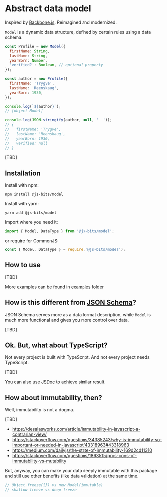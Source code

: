# Abstract data model

Inspired by [Backbone.js](http://backbonejs.org/#Model). Reimagined and modernized.

`Model` is a dynamic data structure, defined by certain rules using a data schema.

```javascript
const Profile = new Model({
  firstName: String,
  lastName: String,
  yearBorn: Number,
  'verified?': Boolean, // optional property
});

const author = new Profile({
  firstName: 'Trygve',
  lastName: 'Reenskaug',
  yearBorn: 1930,
});

console.log(`${author}`);
// [object Model]

console.log(JSON.stringify(author, null, '  '));
// {
//   firstName: 'Trygve',
//   lastName: 'Reenskaug',
//   yearBorn: 1930,
//   verified: null
// }
```

[TBD]

## Installation

Install with npm:

```
npm install @js-bits/model
```

Install with yarn:

```
yarn add @js-bits/model
```

Import where you need it:

```javascript
import { Model, DataType } from '@js-bits/model';
```

or require for CommonJS:

```javascript
const { Model, DataType } = require('@js-bits/model');
```

## How to use

[TBD]

More examples can be found in [examples](https://github.com/js-bits/model/tree/main/examples) folder

## How is this different from [JSON Schema](https://json-schema.org/)?

JSON Schema serves more as a data format description, while `Model` is much more functional and gives you more control over data.

[TBD]

## Ok. But, what about TypeScript?

Not every project is built with TypeScript. And not every project needs TypeScript.

[TBD]

You can also use [JSDoc](https://jsdoc.app/) to achieve similar result.

## How about immutability, then?

Well, immutability is not a dogma.

[TBD]

- https://desalasworks.com/article/immutability-in-javascript-a-contrarian-view/
- https://stackoverflow.com/questions/34385243/why-is-immutability-so-important-or-needed-in-javascript/43318963#43318963
- https://medium.com/dailyjs/the-state-of-immutability-169d2cd11310
- https://stackoverflow.com/questions/1863515/pros-cons-of-immutability-vs-mutability

But, anyway, you can make your data deeply immutable with this package and still use other benefits (like data validation) at the same time.

```javascript
// Object.freeze({}) vs new Model(immutable)
// shallow freeze vs deep freeze
```
